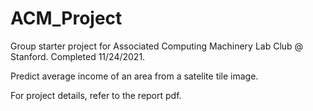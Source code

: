 # ACM_Project

Group starter project for Associated Computing Machinery Lab Club @ Stanford. Completed 11/24/2021.

Predict average income of an area from a satelite tile image.

For project details, refer to the report pdf.
